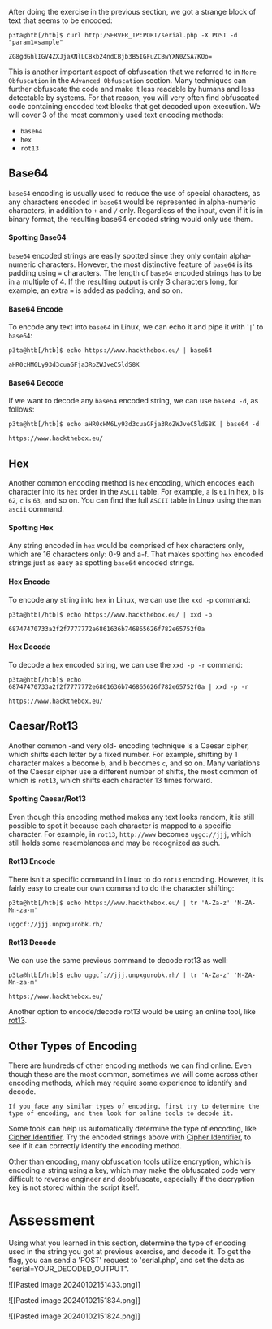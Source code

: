 After doing the exercise in the previous section, we got a strange block of text that seems to be encoded:

```shell
p3ta@htb[/htb]$ curl http:/SERVER_IP:PORT/serial.php -X POST -d "param1=sample"

ZG8gdGhlIGV4ZXJjaXNlLCBkb24ndCBjb3B5IGFuZCBwYXN0ZSA7KQo=
```

This is another important aspect of obfuscation that we referred to in `More Obfuscation` in the `Advanced Obfuscation` section. Many techniques can further obfuscate the code and make it less readable by humans and less detectable by systems. For that reason, you will very often find obfuscated code containing encoded text blocks that get decoded upon execution. We will cover 3 of the most commonly used text encoding methods:

-   `base64`
-   `hex`
-   `rot13`

## Base64

`base64` encoding is usually used to reduce the use of special characters, as any characters encoded in `base64` would be represented in alpha-numeric characters, in addition to `+` and `/` only. Regardless of the input, even if it is in binary format, the resulting base64 encoded string would only use them.

#### Spotting Base64

`base64` encoded strings are easily spotted since they only contain alpha-numeric characters. However, the most distinctive feature of `base64` is its padding using `=` characters. The length of `base64` encoded strings has to be in a multiple of 4. If the resulting output is only 3 characters long, for example, an extra `=` is added as padding, and so on.

#### Base64 Encode

To encode any text into `base64` in Linux, we can echo it and pipe it with '`|`' to `base64`:

```shell
p3ta@htb[/htb]$ echo https://www.hackthebox.eu/ | base64

aHR0cHM6Ly93d3cuaGFja3RoZWJveC5ldS8K
```

#### Base64 Decode

If we want to decode any `base64` encoded string, we can use `base64 -d`, as follows:

```shell
p3ta@htb[/htb]$ echo aHR0cHM6Ly93d3cuaGFja3RoZWJveC5ldS8K | base64 -d

https://www.hackthebox.eu/
```

## Hex

Another common encoding method is `hex` encoding, which encodes each character into its `hex` order in the `ASCII` table. For example, `a` is `61` in hex, `b` is `62`, `c` is `63`, and so on. You can find the full `ASCII` table in Linux using the `man ascii` command.

#### Spotting Hex

Any string encoded in `hex` would be comprised of hex characters only, which are 16 characters only: 0-9 and a-f. That makes spotting `hex` encoded strings just as easy as spotting `base64` encoded strings.

#### Hex Encode

To encode any string into `hex` in Linux, we can use the `xxd -p` command:

```shell
p3ta@htb[/htb]$ echo https://www.hackthebox.eu/ | xxd -p

68747470733a2f2f7777772e6861636b746865626f782e65752f0a
```

#### Hex Decode

To decode a `hex` encoded string, we can use the `xxd -p -r` command:

```shell
p3ta@htb[/htb]$ echo 68747470733a2f2f7777772e6861636b746865626f782e65752f0a | xxd -p -r

https://www.hackthebox.eu/
```

## Caesar/Rot13

Another common -and very old- encoding technique is a Caesar cipher, which shifts each letter by a fixed number. For example, shifting by 1 character makes `a` become `b`, and `b` becomes `c`, and so on. Many variations of the Caesar cipher use a different number of shifts, the most common of which is `rot13`, which shifts each character 13 times forward.

#### Spotting Caesar/Rot13

Even though this encoding method makes any text looks random, it is still possible to spot it because each character is mapped to a specific character. For example, in `rot13`, `http://www` becomes `uggc://jjj`, which still holds some resemblances and may be recognized as such.

#### Rot13 Encode

There isn't a specific command in Linux to do `rot13` encoding. However, it is fairly easy to create our own command to do the character shifting:

```shell
p3ta@htb[/htb]$ echo https://www.hackthebox.eu/ | tr 'A-Za-z' 'N-ZA-Mn-za-m'

uggcf://jjj.unpxgurobk.rh/
```

#### Rot13 Decode

We can use the same previous command to decode rot13 as well:

```shell
p3ta@htb[/htb]$ echo uggcf://jjj.unpxgurobk.rh/ | tr 'A-Za-z' 'N-ZA-Mn-za-m'

https://www.hackthebox.eu/
```

Another option to encode/decode rot13 would be using an online tool, like [rot13](https://rot13.com/).

## Other Types of Encoding

There are hundreds of other encoding methods we can find online. Even though these are the most common, sometimes we will come across other encoding methods, which may require some experience to identify and decode.

`If you face any similar types of encoding, first try to determine the type of encoding, and then look for online tools to decode it.`

Some tools can help us automatically determine the type of encoding, like [Cipher Identifier](https://www.boxentriq.com/code-breaking/cipher-identifier). Try the encoded strings above with [Cipher Identifier](https://www.boxentriq.com/code-breaking/cipher-identifier), to see if it can correctly identify the encoding method.

Other than encoding, many obfuscation tools utilize encryption, which is encoding a string using a key, which may make the obfuscated code very difficult to reverse engineer and deobfuscate, especially if the decryption key is not stored within the script itself.

# Assessment 

Using what you learned in this section, determine the type of encoding used in the string you got at previous exercise, and decode it. To get the flag, you can send a 'POST' request to 'serial.php', and set the data as "serial=YOUR_DECODED_OUTPUT".

![[Pasted image 20240102151433.png]]

![[Pasted image 20240102151834.png]]

![[Pasted image 20240102151824.png]]